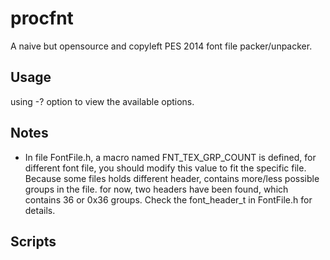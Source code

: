 # procfnt
A naive but opensource and copyleft PES 2014 font file packer/unpacker.

## Usage
using -? option to view the available options.

## Notes
* In file FontFile.h, a macro named FNT_TEX_GRP_COUNT is defined, for different font file, you should modify this value to fit the specific file. Because some files holds different header, contains more/less possible groups in the file. for now, two headers have been found, which contains 36 or 0x36 groups. Check the font_header_t in FontFile.h for details.

## Scripts
